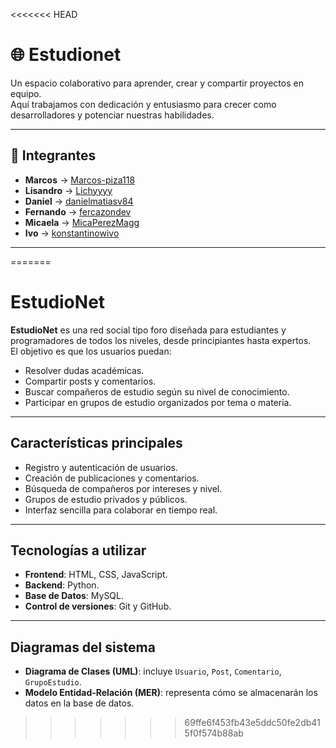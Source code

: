 <<<<<<< HEAD
# 🌐 Estudionet

Un espacio colaborativo para aprender, crear y compartir proyectos en equipo.  
Aquí trabajamos con dedicación y entusiasmo para crecer como desarrolladores y potenciar nuestras habilidades.

---

## 👥 Integrantes

- **Marcos** → [Marcos-piza118](https://github.com/Marcos-piza118)  
- **Lisandro** → [Lichyyyy](https://github.com/Lichyyyy)  
- **Daniel** → [danielmatiasv84](https://github.com/danielmatiasv84)  
- **Fernando** → [fercazondev](https://github.com/fercazondev)  
- **Micaela** → [MicaPerezMagg](https://github.com/MicaPerezMagg)  
- **Ivo** → [konstantinowivo](https://github.com/konstantinowivo)  

---
=======
#  EstudioNet

**EstudioNet** es una red social tipo foro diseñada para estudiantes y programadores de todos los niveles, desde principiantes hasta expertos.  
El objetivo es que los usuarios puedan:
- Resolver dudas académicas.
- Compartir posts y comentarios.
- Buscar compañeros de estudio según su nivel de conocimiento.
- Participar en grupos de estudio organizados por tema o materia.
---

## Características principales
- Registro y autenticación de usuarios.
- Creación de publicaciones y comentarios.
- Búsqueda de compañeros por intereses y nivel.
- Grupos de estudio privados y públicos.
- Interfaz sencilla para colaborar en tiempo real.
---

##  Tecnologías a utilizar
- **Frontend**: HTML, CSS, JavaScript.  
- **Backend**: Python. 
- **Base de Datos**: MySQL.   
- **Control de versiones**: Git y GitHub.  
--- 
## Diagramas del sistema
- **Diagrama de Clases (UML)**: incluye `Usuario`, `Post`, `Comentario`, `GrupoEstudio`.  
- **Modelo Entidad-Relación (MER)**: representa cómo se almacenarán los datos en la base de datos.
>>>>>>> 69ffe6f453fb43e5ddc50fe2db415f0f574b88ab
